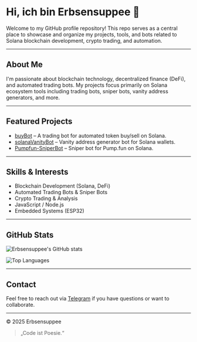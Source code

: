 # Hi, ich bin Erbsensuppee 👋

Welcome to my GitHub profile repository! This repo serves as a central place to showcase and organize my projects, tools, and bots related to Solana blockchain development, crypto trading, and automation.

---

## About Me

I'm passionate about blockchain technology, decentralized finance (DeFi), and automated trading bots. My projects focus primarily on Solana ecosystem tools including trading bots, sniper bots, vanity address generators, and more.

---

## Featured Projects

- [buyBot](https://github.com/Erbsensuppee/buyBot) – A trading bot for automated token buy/sell on Solana.
- [solanaVanityBot](https://github.com/Erbsensuppee/solanaVanityBot) – Vanity address generator bot for Solana wallets.
- [Pumpfun-SniperBot](https://github.com/Erbsensuppee/Pumpfun-SniperBot) – Sniper bot for Pump.fun on Solana.

---

## Skills & Interests

- Blockchain Development (Solana, DeFi)  
- Automated Trading Bots & Sniper Bots  
- Crypto Trading & Analysis  
- JavaScript / Node.js  
- Embedded Systems (ESP32)  

---

## GitHub Stats

![Erbsensuppee's GitHub stats](https://github-readme-stats.vercel.app/api?username=Erbsensuppee&theme=vue-dark&show_icons=true&hide_border=true&layout=compact&card_width=450)

![Top Languages](https://github-readme-stats.vercel.app/api/top-langs/?username=Erbsensuppee&theme=vue-dark&layout=compact&hide_border=true&card_width=450)

---

## Contact

Feel free to reach out via [Telegram](https://t.me/Xipy420) if you have questions or want to collaborate.

---

© 2025 Erbsensuppee  
> „Code ist Poesie.“
